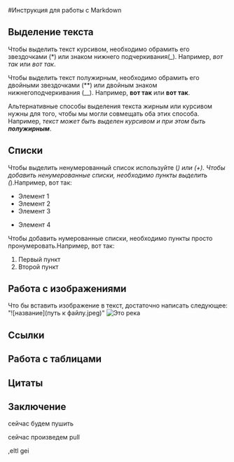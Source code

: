 #Инструкция для работы с Markdown

## Выделение текста

Чтобы выделить текст курсивом, необходимо обрамить его звездочками (*) или знаком нижнего подчеркивания(_). Например, *вот так* или _вот так_.

Чтобы выделить текст полужирным, необходимо обрамить его двойными звездочками (**) или двойным знаком нижнегоподчеркивания (__). Например, **вот так** или __вот так__.

Альтернативные способы выделения текста жирным или курсивом нужны для того, чтобы мы могли совмещать оба этих способа. Например, _текст может быть выделен курсивом и при этом быть **полужирным**_.
## Списки
Чтобы выделить ненумерованный список используйте (*) или (+).
Чтобы добавить ненумерованные списки, необходимо пункты выделить (*).Например, вот так:
* Элемент 1
* Элемент 2
* Элемент 3
+ Элемент 4

Чтобы добавить нумерованные списки, необходимо пункты просто пронумеровать.Например, вот так:
1. Первый пункт
2. Второй пункт
## Работа с изображениями

Что бы вставить изображение в текст, достаточно написать следующее: "![название](путь к файлу.jpeg)"
![Это река](IMG_4042.JPG%0D) [](Markdown%20instruction.md) 
## Ссылки

## Работа с таблицами

## Цитаты

## Заключение

сейчас будем пушить

сейчас произведем pull

,eltl gei
